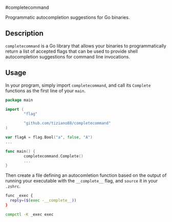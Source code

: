 #completecommand

Programmatic autocompletion suggestions for Go binaries.

## Description

`completecommand` is a Go library that allows your binaries to programmatically return a list of
accepted flags that can be used to provide shell autocompletion suggestions for command line
invocations.

## Usage

In your program, simply import `completecommand`, and call its `Complete` functions as the first
line of your `main`.

```go
package main

import (
        "flag"

        "github.com/tiziano88/completecommand"
)

var flagA = flag.Bool("a", false, "A")
...

func main() {
        completecommand.Complete()
        ...
}
```

Then create a file defining an autocomletion function based on the output of running your executable
with the `__complete__` flag, and `source` it in your `.zshrc`.

```zsh
func _exec {
  reply=($(exec -__complete__))
}

compctl -K _exec exec
```
